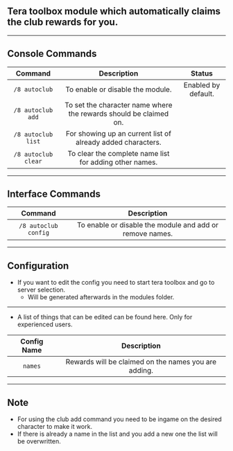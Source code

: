 ## Tera toolbox module which automatically claims the club rewards for you.

---

## Console Commands
| Command | Description | Status |
 :---: | :---: | :---: |
| `/8 autoclub` | To enable or disable the module. | Enabled by default. |
| `/8 autoclub add` | To set the character name where the rewards should be claimed on. |  |
| `/8 autoclub list` | For showing up an current list of already added characters. |  |
| `/8 autoclub clear` | To clear the complete name list for adding other names. |  |


---

## Interface Commands
| Command | Description |
 :---: | :---: |
| `/8 autoclub config` | To enable or disable the module and add or remove names. |  |

---

## Configuration
- If you want to edit the config you need to start tera toolbox and go to server selection.
    - Will be generated afterwards in the modules folder.

---

- A list of things that can be edited can be found here. Only for experienced users.

| Config Name | Description |
 :---: | :---: |
| `names` | Rewards will be claimed on the names you are adding. |  |

---

## Note
- For using the club add command you need to be ingame on the desired character to make it work.
- If there is already a name in the list and you add a new one the list will be overwritten.